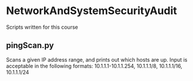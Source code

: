 # NetworkAndSystemSecurityAudit
Scripts written for this course

## pingScan.py
Scans a given IP address range, and prints out which hosts are up. Input is acceptable in the following formats: 10.1.1.1-10.1.1.254, 10.1.1.1/8, 10.1.1.1/16, 10.1.1.1/24
